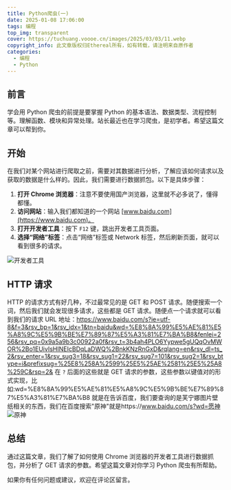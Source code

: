 ```yaml
---
title: Python爬虫(一)
date: 2025-01-08 17:06:00
tags: 编程
top_img: transparent
cover: https://tuchuang.voooe.cn/images/2025/03/03/11.webp
copyright_info: 此文章版权归Ethereal所有，如有转载，请注明来自原作者
categories:
  - 编程
  - Python
---
```

## 前言

学会用 Python 爬虫的前提是要掌握 Python 的基本语法、数据类型、流程控制等。理解函数、模块和异常处理。站长最近也在学习爬虫，是初学者。希望这篇文章可以帮到你。

## 开始

在我们对某个网站进行爬取之前，需要对其数据进行分析，了解应该如何请求以及获取的数据是什么样的。因此，我们需要进行数据抓包。以下是具体步骤：

1. **打开 Chrome 浏览器**：注意不要使用国产浏览器，这里就不必多说了，懂得都懂。
2. **访问网站**：输入我们都知道的一个网站 [www.baidu.com](https://www.baidu.com)。
3. **打开开发者工具**：按下 `F12` 键，跳出开发者工具页面。
4. **选择“网络”标签**：点击“网络”标签或 Network 标签，然后刷新页面，就可以看到很多的请求。

![开发者工具](https://tuchuang.voooe.cn/images/2025/01/08/-2025-01-08-222711.png)

## HTTP 请求

HTTP 的请求方式有好几种，不过最常见的是 GET 和 POST 请求。随便搜索一个词，然后我们就会发现很多请求，这些都是 GET 请求。随便点一个请求就可以看到我们的请求 URL 地址：https://www.baidu.com/s?ie=utf-8&f=3&rsv_bp=1&rsv_idx=1&tn=baidu&wd=%E8%8A%99%E5%AE%81%E5%A8%9C%E5%9B%BE%E7%89%87%E5%A3%81%E7%BA%B8&fenlei=256&rsv_pq=0x9a5a9b3c00922a0f&rsv_t=3b4ah4PLO6Yypwe5gUQqOvMWOR%2Bo1EUivIsHINEIcBDqLaDWQ%2BnkKNzRnGxD&rqlang=en&rsv_dl=ts_2&rsv_enter=1&rsv_sug3=18&rsv_sug1=22&rsv_sug7=101&rsv_sug2=1&rsv_btype=i&prefixsug=%25E8%258A%2599%25E5%25AE%2581%25E5%25A8%259C&rsp=2&
在 `?` 后面的这些就是 GET 请求的参数，这些参数以键值对的形式实现，比如:wd=%E8%8A%99%E5%AE%81%E5%A8%9C%E5%9B%BE%E7%89%87%E5%A3%81%E7%BA%B8
就是在告诉百度，我们要查询的是芙宁娜图片壁纸相关的东西，我们在百度搜索"原神"就是https://www.baidu.com/s?wd=愿神 ![原神](https://tuchuang.voooe.cn/images/2025/01/08/-2025-01-08-231735.png)
## 总结

通过这篇文章，我们了解了如何使用 Chrome 浏览器的开发者工具进行数据抓包，并分析了 GET 请求的参数。希望这篇文章对你学习 Python 爬虫有所帮助。

如果你有任何问题或建议，欢迎在评论区留言。























